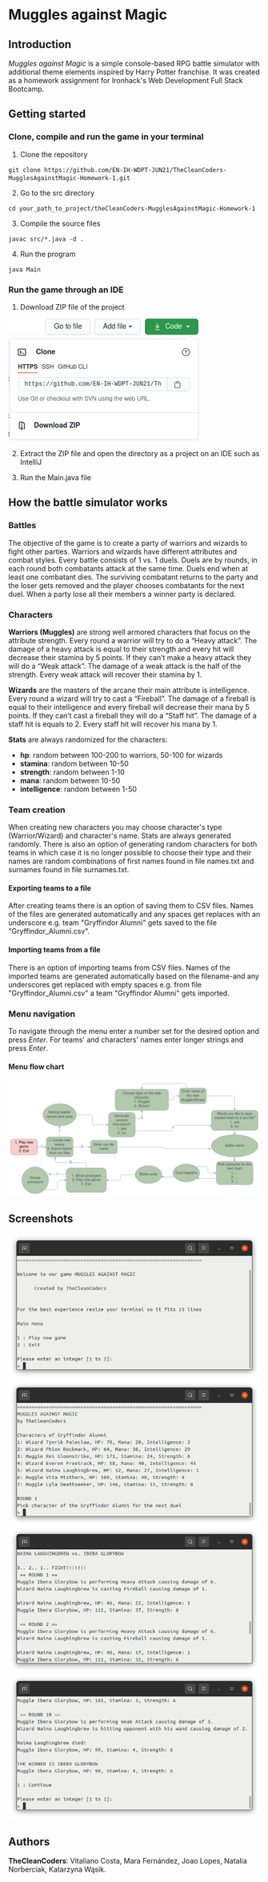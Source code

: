# Muggles against Magic

## Introduction

*Muggles against Magic* is a simple console-based RPG battle simulator with additional theme elements inspired by Harry Potter franchise. It was created as a homework assignment for Ironhack's Web Development Full Stack Bootcamp.

## Getting started

### Clone, compile and run the game in your terminal

1. Clone the repository
```
git clone https://github.com/EN-IH-WDPT-JUN21/TheCleanCoders-MugglesAgainstMagic-Homework-1.git
```
2. Go to the src directory
```
cd your_path_to_project/theCleanCoders-MugglesAgainstMagic-Homework-1
```
3. Compile the source files
```
javac src/*.java -d .
```
4. Run the program
```
java Main
```

### Run the game through an IDE

1. Download ZIP file of the project

![zipdownload.png](https://github.com/EN-IH-WDPT-JUN21/TheCleanCoders-MugglesAgainstMagic-Homework-1/blob/katBranch/img/zipdownload.png)

2. Extract the ZIP file and open the directory as a project on an IDE such as IntelliJ

3. Run the Main.java file

## How the battle simulator works

### Battles

The objective of the game is to create a party of warriors and wizards to fight other parties. Warriors and wizards have different attributes and combat styles. Every battle consists of 1 vs. 1 duels. Duels are by rounds, in each round both combatants attack at the same time. Duels end when at least one combatant dies. The surviving combatant returns to the party and the loser gets removed and the player chooses combatants for the next duel. When a party lose all their members a winner party is declared.

### Characters

**Warriors (Muggles)** are strong well armored characters that focus on the attribute strength. Every round a warrior will try to do a “Heavy attack”. The damage of a heavy attack is equal to their strength and every hit will decrease their stamina by 5 points. If they can’t make a heavy attack they will do a “Weak attack”. The damage of a weak attack is the half of the strength. Every weak attack will recover their stamina by 1.

**Wizards** are the masters of the arcane their main attribute is intelligence. Every round a wizard will try to cast a “Fireball”. The damage of a fireball is equal to their intelligence and every fireball will decrease their mana by 5 points. If they can’t cast a fireball they will do a “Staff hit”. The damage of a staff hit is equals to 2. Every staff hit will recover his mana by 1.

**Stats** are always randomized for the characters:
- **hp**: random between 100-200 to warriors, 50-100 for wizards
- **stamina**: random between 10-50
- **strength**: random between 1-10
- **mana**: random between 10-50
- **intelligence**: random between 1-50

### Team creation

When creating new characters you may choose character's type (Warrior/Wizard) and character's name. Stats are always generated randomly. There is also an option of generating random characters for both teams in which case it is no longer possible to choose their type and their names are random combinations of first names found in file names.txt and surnames found in file surnames.txt.

#### Exporting teams to a file
After creating teams there is an option of saving them to CSV files. Names of the files are generated automatically and any spaces get replaces with an underscore e.g. team "Gryffindor Alumni" gets saved to the file "Gryffindor_Alumni.csv".

#### Importing teams from a file
There is an option of importing teams from CSV files. Names of the imported teams are generated automatically based on the filename-and any underscores get replaced with empty spaces e.g. from file "Gryffindor_Alumni.csv" a team "Gryffindor Alumni" gets imported.

### Menu navigation

To navigate through the menu enter a number set for the desired option and press *Enter*. For teams' and characters' names enter longer strings and press *Enter*.

#### Menu flow chart

![menuflowchart.png](https://github.com/EN-IH-WDPT-JUN21/TheCleanCoders-MugglesAgainstMagic-Homework-1/blob/katBranch/img/menuflowchart.png)

## Screenshots

![screenshot1.png](https://github.com/EN-IH-WDPT-JUN21/TheCleanCoders-MugglesAgainstMagic-Homework-1/blob/katBranch/img/screenshot1.png)
![screenshot2.png](https://github.com/EN-IH-WDPT-JUN21/TheCleanCoders-MugglesAgainstMagic-Homework-1/blob/katBranch/img/screenshot2.png)
![screenshot3.png](https://github.com/EN-IH-WDPT-JUN21/TheCleanCoders-MugglesAgainstMagic-Homework-1/blob/katBranch/img/screenshot3.png)
![screenshot4.png](https://github.com/EN-IH-WDPT-JUN21/TheCleanCoders-MugglesAgainstMagic-Homework-1/blob/katBranch/img/screenshot4.png)


## Authors

**TheCleanCoders**: Vitaliano Costa, Mara Fernández, Joao Lopes, Natalia Norberciak, Katarzyna Wąsik.